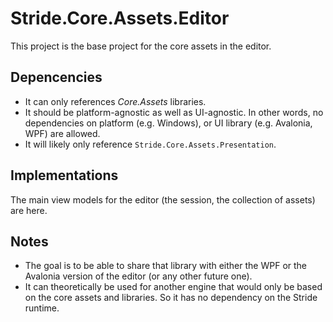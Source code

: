 # Stride.Core.Assets.Editor

This project is the base project for the core assets in the editor.

## Depencencies

* It can only references *Core.Assets* libraries.
* It should be platform-agnostic as well as UI-agnostic.
  In other words, no dependencies on platform (e.g. Windows), or UI library (e.g. Avalonia, WPF) are allowed.
* It will likely only reference `Stride.Core.Assets.Presentation`.

## Implementations

The main view models for the editor (the session, the collection of assets) are here.

## Notes

* The goal is to be able to share that library with either the WPF or the Avalonia version of the editor (or any other future one).
* It can theoretically be used for another engine that would only be based on the core assets and libraries.
  So it has no dependency on the Stride runtime.
